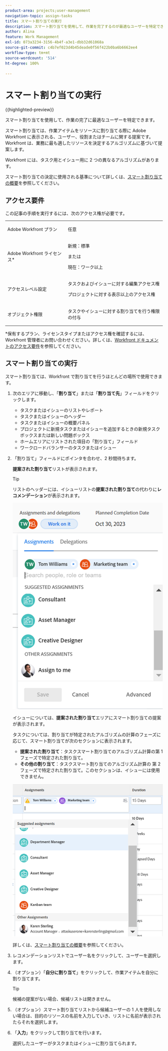 ```yaml
---
product-area: projects;user-management
navigation-topic: assign-tasks
title: スマート割り当ての実行
description: スマート割り当てを使用して、作業を完了するのが最適なユーザーを特定できます。スマート割り当ては、業務に最も適したリソースを決定するアルゴリズムに基づいて作業アイテムをリソースに割り当てる際に Adobe Workfront に表示される、ユーザー、役割またはチームに関する提案です。スマート割り当てについて詳しくは、スマート割り当ての概要を参照してください。
author: Alina
feature: Work Management
exl-id: 073a3234-3156-4b4f-a3e1-dbb32d61068a
source-git-commit: c4b7ef023d4b45deade0f56f422b0ba6b6662ee4
workflow-type: tm+mt
source-wordcount: '514'
ht-degree: 100%

---
```


# スマート割り当ての実行

<!--Audited: 02/2024-->

<!-- {{preview-and-fast-release}} -->

{{highlighted-preview}}

スマート割り当てを使用して、作業の完了に最適なユーザーを特定できます。

スマート割り当ては、作業アイテムをリソースに割り当てる際に Adobe Workfront に表示される、ユーザー、役割またはチームに関する提案です。Workfront は、業務に最も適したリソースを決定するアルゴリズムに基づいて提案します。

<span class="preview">Workfront には、タスク用とイシュー用に 2 つの異なるアルゴリズムがあります。</span>

スマート割り当ての決定に使用される基準について詳しくは、[スマート割り当ての概要](../../../manage-work/tasks/assign-tasks/smart-assignments.md)を参照してください。

## アクセス要件

この記事の手順を実行するには、次のアクセス権が必要です。

<table style="table-layout:auto"> 
 <col> 
 <col> 
 <tbody> 
  <tr> 
   <td role="rowheader">Adobe Workfront プラン</td> 
   <td> <p>任意</p> </td> 
  </tr> 
  <tr> 
   <td role="rowheader">Adobe Workfront ライセンス*</td> 
   <td> <p>新規：標準</p>
      または
      <p>現在：ワーク以上</p> </td> 
  </tr> 
  <tr> 
   <td role="rowheader">アクセスレベル設定</td> 
   <td> <p>タスクおよびイシューに対する編集アクセス権</p> <p>プロジェクトに対する表示以上のアクセス権</p>  </td> 
  </tr> 
  <tr> 
   <td role="rowheader">オブジェクト権限</td> 
   <td> <p>タスクやイシューに対する割り当てを行う権限の付与</p> </td> 
  </tr> 
 </tbody> 
</table>

*保有するプラン、ライセンスタイプまたはアクセス権を確認するには、Workfront 管理者にお問い合わせください。詳しくは、[Workfront ドキュメントのアクセス要件](/help/quicksilver/administration-and-setup/add-users/access-levels-and-object-permissions/access-level-requirements-in-documentation.md)を参照してください。

## スマート割り当ての実行

スマート割り当ては、Workfront で割り当てを行うほとんどの場所で使用できます。

1. 次のエリアに移動し、「**割り当て**」または「**割り当て先**」フィールドをクリックします。

   * タスクまたはイシューのリストやレポート
   * タスクまたはイシューのヘッダー
   * タスクまたはイシューの概要パネル
   * <span class="preview">プロジェクトに新規タスクまたはイシューを追加するときの新規タスクボックスまたは新しい問題ボックス</span>
   * ホームエリアにリストされた項目の「割り当て」フィールド
   * ワークロードバランサーのタスクまたはイシュー

1. 「割り当て」フィールドにポインタを合わせ、2 秒間待ちます。

   <span class="preview">**提案された割り当て**&#x200B;リストが表示されます。</span> <!--check the casing for "assignments" should be lower case in task lists??-->

   >[!TIP]
   >
   >   リストのヘッダーには、イシューリストの&#x200B;**提案された割り当て**&#x200B;の代わりに&#x200B;**レコメンデーション**&#x200B;が表示されます。

   ![](assets/smart-assignments-task-header-nwe-350x302.png)

   イシューについては、**提案された割り当て**&#x200B;エリアにスマート割り当ての提案が表示されます。

   タスクについては、割り当てが特定されたアルゴリズムの計算のフェーズに応じて、スマート割り当てが次のセクションに表示されます。

   * **提案された割り当て**：タスクスマート割り当てのアルゴリズム計算の第 1 フェーズで特定された割り当て。
   * <span class="preview">**その他の割り当て**：タスクスマート割り当てのアルゴリズム計算の 第 2 フェーズで特定された割り当て。このセクションは、イシューには使用できません。</span> <!--replace this with the new UI: "Other assignments"-->

   ![](assets/smart-assignments-task-list.png)

   詳しくは、[スマート割り当ての概要](../../../manage-work/tasks/assign-tasks/smart-assignments.md)を参照してください。

1. レコメンデーションリストでユーザー名をクリックして、ユーザーを選択します。

1. （オプション）「**自分に割り当て**」をクリックして、作業アイテムを自分に割り当てます。

   >[!TIP]
   >
   >候補の提案がない場合、候補リストは開きません。

1. （オプション）スマート割り当てリストから候補ユーザーの 1 人を使用しない場合は、目的のリソースの名前を入力していき、リストに名前が表示されたらそれを選択します。
1. 「**入力**」をクリックして割り当てを行います。

   選択したユーザーがタスクまたはイシューに割り当てられます。

